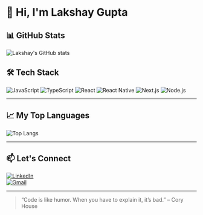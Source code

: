# 👋 Hi, I'm Lakshay Gupta


## 📊 GitHub Stats

![Lakshay's GitHub stats](https://github-readme-stats.vercel.app/api?username=Lakshay-art&show_icons=true&theme=radical)

## 🛠️ Tech Stack

![JavaScript](https://img.shields.io/badge/-JavaScript-F7DF1E?style=flat-square&logo=javascript&logoColor=black)
![TypeScript](https://img.shields.io/badge/-TypeScript-3178C6?style=flat-square&logo=typescript&logoColor=white)
![React](https://img.shields.io/badge/-React-61DAFB?style=flat-square&logo=react&logoColor=black)
![React Native](https://img.shields.io/badge/-React%20Native-61DAFB?style=flat-square&logo=react)
![Next.js](https://img.shields.io/badge/-Next.js-black?style=flat-square&logo=next.js)
![Node.js](https://img.shields.io/badge/-Node.js-339933?style=flat-square&logo=node.js&logoColor=white)

---

## 📈 My Top Languages

![Top Langs](https://github-readme-stats.vercel.app/api/top-langs/?username=Lakshay-art&layout=compact&theme=radical)

---

## 📫 Let's Connect

[![LinkedIn](https://img.shields.io/badge/-LinkedIn-blue?style=flat-square&logo=linkedin)](https://linkedin.com/in/lakshaythegupta)  
[![Gmail](https://img.shields.io/badge/-Email-D14836?style=flat-square&logo=gmail&logoColor=white)](mailto:lakshaythegupta@gmail.com)

---

> “Code is like humor. When you have to explain it, it’s bad.” – Cory House
